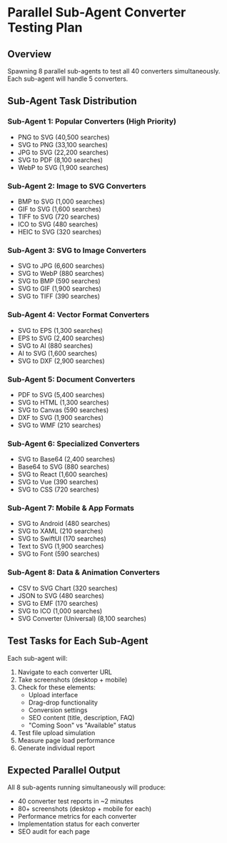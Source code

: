 # Parallel Sub-Agent Converter Testing Plan

## Overview
Spawning 8 parallel sub-agents to test all 40 converters simultaneously. Each sub-agent will handle 5 converters.

## Sub-Agent Task Distribution

### Sub-Agent 1: Popular Converters (High Priority)
- PNG to SVG (40,500 searches)
- SVG to PNG (33,100 searches) 
- JPG to SVG (22,200 searches)
- SVG to PDF (8,100 searches)
- WebP to SVG (1,900 searches)

### Sub-Agent 2: Image to SVG Converters
- BMP to SVG (1,000 searches)
- GIF to SVG (1,600 searches)
- TIFF to SVG (720 searches)
- ICO to SVG (480 searches)
- HEIC to SVG (320 searches)

### Sub-Agent 3: SVG to Image Converters
- SVG to JPG (6,600 searches)
- SVG to WebP (880 searches)
- SVG to BMP (590 searches)
- SVG to GIF (1,900 searches)
- SVG to TIFF (390 searches)

### Sub-Agent 4: Vector Format Converters
- SVG to EPS (1,300 searches)
- EPS to SVG (2,400 searches)
- SVG to AI (880 searches)
- AI to SVG (1,600 searches)
- SVG to DXF (2,900 searches)

### Sub-Agent 5: Document Converters
- PDF to SVG (5,400 searches)
- SVG to HTML (1,300 searches)
- SVG to Canvas (590 searches)
- DXF to SVG (1,900 searches)
- SVG to WMF (210 searches)

### Sub-Agent 6: Specialized Converters
- SVG to Base64 (2,400 searches)
- Base64 to SVG (880 searches)
- SVG to React (1,600 searches)
- SVG to Vue (390 searches)
- SVG to CSS (720 searches)

### Sub-Agent 7: Mobile & App Formats
- SVG to Android (480 searches)
- SVG to XAML (210 searches)
- SVG to SwiftUI (170 searches)
- Text to SVG (1,900 searches)
- SVG to Font (590 searches)

### Sub-Agent 8: Data & Animation Converters
- CSV to SVG Chart (320 searches)
- JSON to SVG (480 searches)
- SVG to EMF (170 searches)
- SVG to ICO (1,000 searches)
- SVG Converter (Universal) (8,100 searches)

## Test Tasks for Each Sub-Agent

Each sub-agent will:
1. Navigate to each converter URL
2. Take screenshots (desktop + mobile)
3. Check for these elements:
   - Upload interface
   - Drag-drop functionality
   - Conversion settings
   - SEO content (title, description, FAQ)
   - "Coming Soon" vs "Available" status
4. Test file upload simulation
5. Measure page load performance
6. Generate individual report

## Expected Parallel Output

All 8 sub-agents running simultaneously will produce:
- 40 converter test reports in ~2 minutes
- 80+ screenshots (desktop + mobile for each)
- Performance metrics for each converter
- Implementation status for each converter
- SEO audit for each page